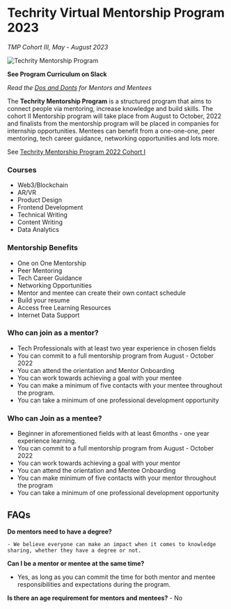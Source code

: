 # Techrity Virtual Mentorship Program 2023

_TMP Cohort III, May -  August 2023_

![Techrity Mentorship Program](/TMP2022/tmp_banner.jpg)

**See Program Curriculum on Slack**

_Read the [Dos and Donts](/Dos&Donts.md) for Mentors and Mentees_

The **Techrity Mentorship Program** is a structured program that aims to connect people via mentoring, increase knowledge and build skills. The cohort II Mentorship program will take place from August to October, 2022 and finalists from the mentorship program will be placed in companies for internship opportunities. Mentees can benefit from a one-one-one, peer mentoring, tech career guidance, networking opportunities and lots more.

See [Techrity Mentorship Program 2022 Cohort I](/TMP2021/README.md)

### Courses

- Web3/Blockchain
- AR/VR
- Product Design
- Frontend Development
- Technical Writing
- Content Writing
- Data Analytics


### Mentorship Benefits

- One on One Mentorship
- Peer Mentoring
- Tech Career Guidance
- Networking Opportunities
- Mentor and mentee can create their own contact schedule
- Build your resume
- Access free Learning Resources
- Internet Data Support

### Who can join as a mentor?

- Tech Professionals with at least two year experience in chosen fields
- You can commit to a full mentorship program from August - October 2022
- You can attend the orientation and Mentor Onboarding
- You can work towards achieving a goal with your mentee
- You can make a minimum of five contacts with your mentee throughout the program.
- You can take a minimum of one professional development opportunity

### Who can Join as a mentee?

- Beginner in aforementioned fields with at least 6months - one year experience learning.
- You can commit to a full mentorship program from August - October 2022
- You can work towards achieving a goal with your mentor
- You can attend the orientation and Mentee Onboarding
- You can make minimum of five contacts with your mentor throughout the program
- You can take a minimum of one professional development opportunity

## FAQs

**Do mentors need to have a degree?**

    - We believe everyone can make an impact when it comes to knowledge sharing, whether they have a degree or not.

**Can I be a mentor or mentee at the same time?**
   - Yes, as long as you can commit the time for both mentor and mentee responsibilities and expectations during the program.

**Is there an age requirement for mentors and mentees?**
    - No
